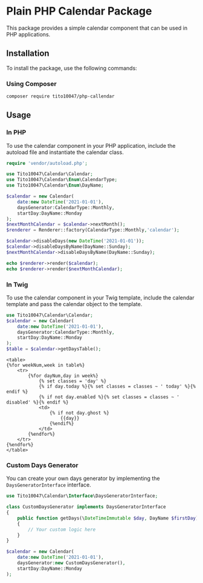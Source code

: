 
# Plain PHP Calendar Package

This package provides a simple calendar component that can be used in PHP applications.

## Installation

To install the package, use the following commands:

### Using Composer
```sh
composer require tito10047/php-callendar
```

## Usage

### In PHP
To use the calendar component in your PHP application, include the autoload file and instantiate the calendar class.

```php
require 'vendor/autoload.php';

use Tito10047\Calendar\Calendar;
use Tito10047\Calendar\Enum\CalendarType;
use Tito10047\Calendar\Enum\DayName;

$calendar = new Calendar(
    date:new DateTime('2021-01-01'),
    daysGenerator:CalendarType::Monthly,
    startDay:DayName::Monday
);
$nextMonthCalendar = $calendar->nextMonth();
$renderer = Renderer::factory(CalendarType::Monthly,'calendar');

$calendar->disableDays(new DateTime('2021-01-01'));
$calendar->disableDaysByName(DayName::Sunday);
$nextMonthCalendar->disableDaysByName(DayName::Sunday);

echo $renderer->render($calendar);
echo $renderer->render($nextMonthCalendar);
```

### In Twig
To use the calendar component in your Twig template, include the calendar template and pass the calendar object to the template.

```php
use Tito10047\Calendar\Calendar;
$calendar = new Calendar(
    date:new DateTime('2021-01-01'),
    daysGenerator:CalendarType::Monthly,
    startDay:DayName::Monday
);
$table = $calendar->getDaysTable();
```

```twig
<table>
{%for weekNum,week in table%}
    <tr>
        {%for dayNum,day in week%}
            {% set classes = 'day' %}
            {% if day.today %}{% set classes = classes ~ ' today' %}{% endif %}
            {% if not day.enabled %}{% set classes = classes ~ ' disabled' %}{% endif %}
            <td>
                {% if not day.ghost %}
                    {{day}}
                {%endif%}                    
            </td>
        {%endfor%}
    </tr>
{%endfor%}
</table>
```

### Custom Days Generator
You can create your own days generator by implementing the `DaysGeneratorInterface` interface.

```php
use Tito10047\Calendar\Interface\DaysGeneratorInterface;

class CustomDaysGenerator implements DaysGeneratorInterface
{
    public function getDays(\DateTimeImmutable $day, DayName $firstDay):array
    {
        // Your custom logic here
    }
}

$calendar = new Calendar(
    date:new DateTime('2021-01-01'),
    daysGenerator:new CustomDaysGenerator(),
    startDay:DayName::Monday
);
```